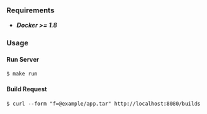 ### Requirements

* ***Docker >= 1.8***

### Usage

#### Run Server

```
$ make run
```

#### Build Request

```
$ curl --form "f=@example/app.tar" http://localhost:8080/builds
```
